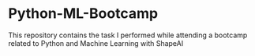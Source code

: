 # Python-ML-Bootcamp

This repository contains the task I performed while attending a bootcamp related to Python and Machine Learning with ShapeAI

